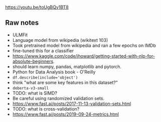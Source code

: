 
https://youtu.be/toUgBQv1BT8

## Raw notes

- ULMFit
- Language model from wikipedia (wikitext 103)
- Took pretrained model from wikipedia and ran a few epochs on IMDb
- fine-tuned this for a classifier
- https://www.kaggle.com/code/jhoward/getting-started-with-nlp-for-absolute-beginners.
- should learn numpy, pandas, matplotlib and pytorch.
- Python for Data Analysis book - O'Reilly
- `df.describe(include='object')`
- think "what are some key features in this dataset?"
- `deberta-v3-small`
- TODO: what is SIMD?
- Be careful using randomized validation sets.
- https://www.fast.ai/posts/2017-11-13-validation-sets.html
- TODO: what is cross-validation?
- https://www.fast.ai/posts/2019-09-24-metrics.html
